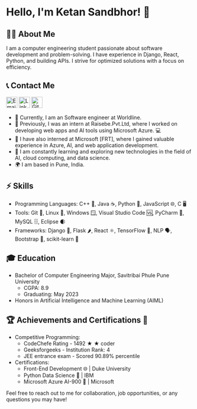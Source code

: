<!-- Add your profile image here -->

# Hello, I'm Ketan Sandbhor! 👋

## 👨‍💻 About Me
I am a computer engineering student passionate about software development and problem-solving. I have experience in Django, React, Python, and building APIs. I strive for optimized solutions with a focus on efficiency.

## 📞 Contact Me
[<img src="https://example.com/email-icon.png" alt="Email" width="30" height="30">](mailto:ketansandbhor32@gmail.com)
[<img src="https://example.com/linkedin-icon.png" alt="LinkedIn" width="30" height="30">](https://www.linkedin.com/in/ketan-sandbhor-7083/)
[<img src="https://example.com/github-icon.png" alt="GitHub" width="30" height="30">](https://github.com/ketan70)


- 🔭 Currently, I am an  Software engineer at Worldline.
- 💼 Previously, I was an intern at Raisebe.Pvt.Ltd, where I worked on developing web apps and AI tools using Microsoft Azure. 💻
- 💼 I have also interned at Microsoft [FRT], where I gained valuable experience in Azure, AI, and web application development.
- 🌱 I am constantly learning and exploring new technologies in the field of AI, cloud computing, and data science.
- 🌍 I am based in Pune, India.

## ⚡ Skills
- Programming Languages: C++ 🌟, Java ☕, Python 🐍, JavaScript 🌐, C 🖥️
- Tools: Git 🐙, Linux 🐧, Windows 🪟, Visual Studio Code 🆚, PyCharm 🐍, MySQL 🗄️, Eclipse 🌒
- Frameworks: Django 🎸, Flask 🌶️, React ⚛️, TensorFlow 🧠, NLP 🗣️, Bootstrap 🌈, scikit-learn 🧮


## 🎓 Education
- Bachelor of Computer Engineering Major, Savitribai Phule Pune University
  - CGPA: 8.9
  - Graduating: May 2023
- Honors in Artificial Intelligence and Machine Learning (AIML)

## 🏆 Achievements and Certifications 🎯
- Competitive Programming:
  - CodeChefe Rating - 1492 ★ ★ coder
  - Geeksforgeeks - Institution Rank: 4
  - JEE entrance exam - Scored 90.89% percentile
- Certifications:
  - Front-End Development 🌐   | Duke University 
  - Python Data Science 🐍     | IBM 
  - Microsoft Azure AI-900 🤖  | Microsoft


Feel free to reach out to me for collaboration, job opportunities, or any questions you may have!
